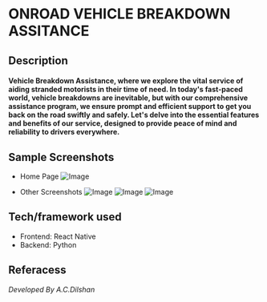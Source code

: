 # ONROAD VEHICLE BREAKDOWN ASSITANCE 


## Description

#### Vehicle Breakdown Assistance, where we explore the vital service of aiding stranded motorists in their time of need. In today's fast-paced world, vehicle breakdowns are inevitable, but with our comprehensive assistance program, we ensure prompt and efficient support to get you back on the road swiftly and safely. Let's delve into the essential features and benefits of our service, designed to provide peace of mind and reliability to drivers everywhere.

## Sample Screenshots

- Home Page
  ![Image](<./assets/screen1.jpg>)

- Other Screenshots
  ![Image](<./assets/screen2.jpg>)
  ![Image](<./assets/screen3.jpg>)
  ![Image](<./assets/screen4.jpg>)

## Tech/framework used

- Frontend: React Native
- Backend: Python

## Referacess

_Developed By A.C.Dilshan_
